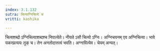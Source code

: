 ```yaml
---
index: 3.1.132
sutra: चित्याग्निचित्ये च
vritti: kashika

---
```

चित्यशब्दो ऽग्निचित्याशब्दश्च निपात्येते। नीयते ऽसौ चित्यो ऽग्निः। अग्निचयनम् एव अग्निचित्या। भावे यकरप्रत्ययः तुक् च। तेन अनतोदात्तत्वं भवति। अग्नावित्येव। चेयम् अन्यत्।